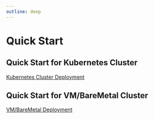 ```yaml
---
outline: deep
---
```


# Quick Start

## Quick Start for Kubernetes Cluster

[Kubernetes Cluster Deployment](/guide/deployment-k8s)

## Quick Start for VM/BareMetal Cluster

[VM/BareMetal Deployment](/guide/deployment-vm)
